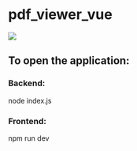 # pdf_viewer_vue

![](https://github.com/maria3213/pdf_viewer_vue/blob/main/demo.gif)

## To open the application:

### Backend:
node index.js

### Frontend:
npm run dev
